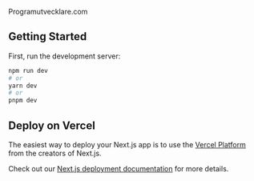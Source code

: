Programutvecklare.com


## Getting Started

First, run the development server:

```bash
npm run dev   
# or
yarn dev   
# or
pnpm dev     
```   

## Deploy on Vercel

The easiest way to deploy your Next.js app is to use the [Vercel Platform](https://vercel.com/new?utm_medium=default-template&filter=next.js&utm_source=create-next-app&utm_campaign=create-next-app-readme) from the creators of Next.js.

Check out our [Next.js deployment documentation](https://nextjs.org/docs/deployment) for more details.
   
     
   
 
